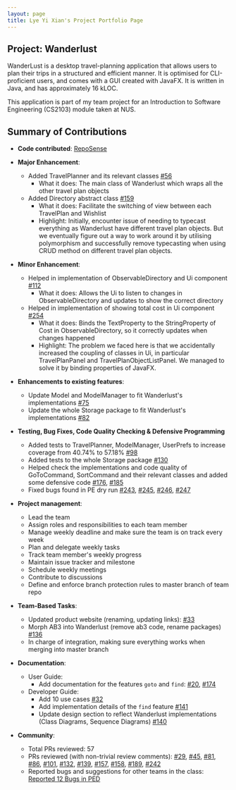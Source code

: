 ```yaml
---
layout: page
title: Lye Yi Xian's Project Portfolio Page
---
```


## Project: Wanderlust

WanderLust is a desktop travel-planning application that allows users to plan their trips in a structured and efficient 
manner. It is optimised for CLI-proficient users, and comes with a GUI created with JavaFX. It is written in Java, and 
has approximately 16 kLOC. 

This application is part of my team project for an Introduction to Software Engineering (CS2103) module taken at NUS.

## Summary of Contributions

* **Code contributed**: [RepoSense](https://nus-cs2103-ay2021s1.github.io/tp-dashboard/#breakdown=true&search=lyeyixian)

* **Major Enhancement**: 
  * Added TravelPlanner and its relevant classes [\#56](https://github.com/AY2021S1-CS2103-T14-3/tp/pull/56)
    * What it does: The main class of Wanderlust which wraps all the other travel plan objects
  * Added Directory abstract class [\#159](https://github.com/AY2021S1-CS2103-T14-3/tp/pull/159)
    * What it does: Facilitate the switching of view between each TravelPlan and Wishlist
    * Highlight: Initially, encounter issue of needing to typecast everything as Wanderlust have different travel plan objects. 
                 But we eventually figure out a way to work around it by utilising polymorphism and successfully remove 
                 typecasting when using CRUD method on different travel plan objects.

* **Minor Enhancement**:
  * Helped in implementation of ObservableDirectory and Ui component [\#112](https://github.com/AY2021S1-CS2103-T14-3/tp/pull/112)
    * What it does: Allows the Ui to listen to changes in ObservableDirectory and updates to show the correct directory
  * Helped in implementation of showing total cost in Ui component [\#254](https://github.com/AY2021S1-CS2103-T14-3/tp/pull/254)
    * What it does: Binds the TextProperty to the StringProperty of Cost in ObservableDirectory, so it correctly updates when changes happened
    * Highlight: The problem we faced here is that we accidentally increased the coupling of classes in Ui, in particular TravelPlanPanel and TravelPlanObjectListPanel. 
                 We managed to solve it by binding properties of JavaFX.
                 
<div style="page-break-after: always;"></div>

* **Enhancements to existing features**:
  * Update Model and ModelManager to fit Wanderlust's implementations [\#75](https://github.com/AY2021S1-CS2103-T14-3/tp/pull/75)
  * Update the whole Storage package to fit Wanderlust's implementations [\#82](https://github.com/AY2021S1-CS2103-T14-3/tp/pull/82)
  
* **Testing, Bug Fixes, Code Quality Checking & Defensive Programming**
  * Added tests to TravelPlanner, ModelManager, UserPrefs to increase coverage from 40.74% to 57.18% [\#98](https://github.com/AY2021S1-CS2103-T14-3/tp/pull/98)
  * Added tests to the whole Storage package [\#130](https://github.com/AY2021S1-CS2103-T14-3/tp/pull/103)
  * Helped check the implementations and code quality of GoToCommand, SortCommand and their relevant classes and added some defensive code [\#176](https://github.com/AY2021S1-CS2103-T14-3/tp/pull/176), [\#185](https://github.com/AY2021S1-CS2103-T14-3/tp/pull/185)
  * Fixed bugs found in PE dry run [\#243](https://github.com/AY2021S1-CS2103-T14-3/tp/pull/243), [\#245](https://github.com/AY2021S1-CS2103-T14-3/tp/pull/245), [\#246](https://github.com/AY2021S1-CS2103-T14-3/tp/pull/246), [\#247](https://github.com/AY2021S1-CS2103-T14-3/tp/pull/247)

* **Project management**:
  * Lead the team
  * Assign roles and responsibilities to each team member
  * Manage weekly deadline and make sure the team is on track every week
  * Plan and delegate weekly tasks
  * Track team member's weekly progress
  * Maintain issue tracker and milestone
  * Schedule weekly meetings
  * Contribute to discussions
  * Define and enforce branch protection rules to master branch of team repo
  
* **Team-Based Tasks**:
  * Updated product website (renaming, updating links): [\#33](https://github.com/AY2021S1-CS2103-T14-3/tp/pull/33)
  * Morph AB3 into Wanderlust (remove ab3 code, rename packages) [\#136](https://github.com/AY2021S1-CS2103-T14-3/tp/pull/136)
  * In charge of integration, making sure everything works when merging into master branch

* **Documentation**:
  * User Guide:
    * Add documentation for the features `goto` and `find`: [\#20](https://github.com/AY2021S1-CS2103-T14-3/tp/pull/20), [\#174](https://github.com/AY2021S1-CS2103-T14-3/tp/pull/174)
  * Developer Guide:
    * Add 10 use cases [\#32](https://github.com/AY2021S1-CS2103-T14-3/tp/pull/32)
    * Add implementation details of the `find` feature [\#141](https://github.com/AY2021S1-CS2103-T14-3/tp/pull/141) 
    * Update design section to reflect Wanderlust implementations (Class Diagrams, Sequence Diagrams) [\#140](https://github.com/AY2021S1-CS2103-T14-3/tp/pull/140)

* **Community**:
  * Total PRs reviewed: 57
  * PRs reviewed (with non-trivial review comments): 
  [\#29](https://github.com/AY2021S1-CS2103-T14-3/tp/pull/29), 
  [\#45](https://github.com/AY2021S1-CS2103-T14-3/tp/pull/45), 
  [\#81](https://github.com/AY2021S1-CS2103-T14-3/tp/pull/81), 
  [\#86](https://github.com/AY2021S1-CS2103-T14-3/tp/pull/86),
  [\#101](https://github.com/AY2021S1-CS2103-T14-3/tp/pull/101),
  [\#132](https://github.com/AY2021S1-CS2103-T14-3/tp/pull/132),
  [\#139](https://github.com/AY2021S1-CS2103-T14-3/tp/pull/139),
  [\#157](https://github.com/AY2021S1-CS2103-T14-3/tp/pull/157),
  [\#158](https://github.com/AY2021S1-CS2103-T14-3/tp/pull/158),
  [\#189](https://github.com/AY2021S1-CS2103-T14-3/tp/pull/189),
  [\#242](https://github.com/AY2021S1-CS2103-T14-3/tp/pull/242)
  * Reported bugs and suggestions for other teams in the class: [Reported 12 Bugs in PED](https://github.com/lyeyixian/ped/issues)
